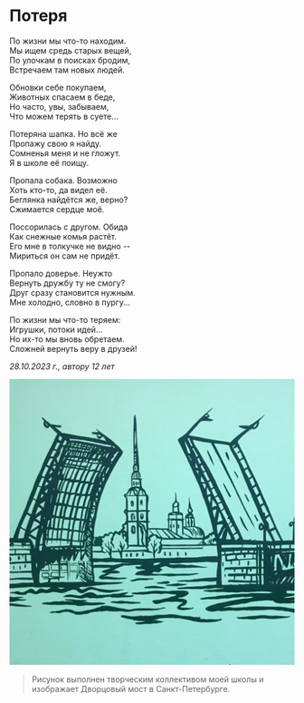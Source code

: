 # Потеря

По жизни мы что-то находим.  
Мы ищем средь старых вещей,  
По улочкам в поисках бродим,  
Встречаем там новых людей.

Обновки себе покупаем,  
Животных спасаем в беде,  
Но часто, увы, забываем,  
Что можем терять в суете...

Потеряна шапка. Но всё же  
Пропажу свою я найду.  
Сомненья меня и не гложут.  
Я в школе её поищу. 

Пропала собака. Возможно  
Хоть кто-то, да видел её.  
Беглянка найдётся же, верно?  
Сжимается сердце моё.

Поссорилась с другом. Обида  
Как снежные комья растёт.  
Его мне в толкучке не видно --  
Мириться он сам не придёт.

Пропало доверье. Неужто  
Вернуть дружбу ту не смогу?  
Друг сразу становится нужным.  
Мне холодно, словно в пургу...

По жизни мы что-то теряем:  
Игрушки, потоки идей...  
Но их-то мы вновь обретаем.  
Сложней вернуть веру в друзей!

*28.10.2023 г., автору 12 лет*

![Расходящиеся мосты](../images/diverging-bridges.jpg)

> Рисунок выполнен творческим коллективом моей школы и изображает Дворцовый мост в Санкт-Петербурге.